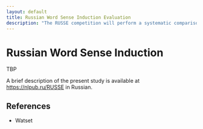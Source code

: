 ```yaml
---
layout: default
title: Russian Word Sense Induction Evaluation
description: "The RUSSE competition will perform a systematic comparison and evaluation of the baseline and the most recent approaches to word sense induction."
---
```


<h1 class="title">Russian Word Sense Induction</h1>

TBP

A brief description of the present study is available at <https://nlpub.ru/RUSSE> in Russian.

<h2 class="title">References</h2>

* Watset
